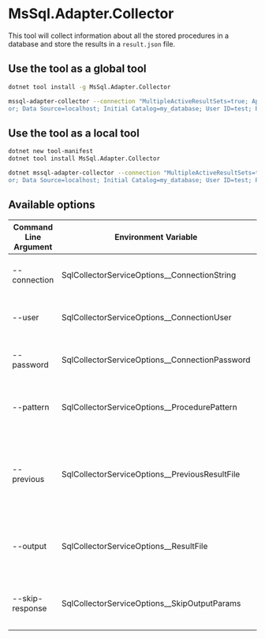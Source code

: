 # MsSql.Adapter.Collector

This tool will collect information about all the stored procedures in a database and store the results in a `result.json` file.

## Use the tool as a global tool
```bash
dotnet tool install -g MsSql.Adapter.Collector

mssql-adapter-collector --connection "MultipleActiveResultSets=true; Application Name=SQLCollect
or; Data Source=localhost; Initial Catalog=my_database; User ID=test; Password=test"
```

## Use the tool as a local tool
```bash
dotnet new tool-manifest
dotnet tool install MsSql.Adapter.Collector

dotnet mssql-adapter-collector --connection "MultipleActiveResultSets=true; Application Name=SQLCollect
or; Data Source=localhost; Initial Catalog=my_database; User ID=test; Password=test"
```

## Available options
Command Line Argument | Environment Variable | Default Value | Description
--- | --- | --- | ---
--connection | SqlCollectorServiceOptions__ConnectionString | | The database connection string.
--user | SqlCollectorServiceOptions__ConnectionUser | | The database connection user.
--password | SqlCollectorServiceOptions__ConnectionPassword | | The database connection password.
--pattern | SqlCollectorServiceOptions__ProcedurePattern | (?i)(^prc__?)(?!.*internal).* | The pattern to use for identifying valid stored procedures.
--previous | SqlCollectorServiceOptions__PreviousResultFile | result_prev.json | The previous generated results, used to keep same order for members.
--output | SqlCollectorServiceOptions__ResultFile | result.json | The output file path relative to current working directory.
--skip-response | SqlCollectorServiceOptions__SkipOutputParams | false | Skip parsing response of stored procedures.